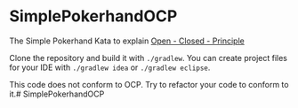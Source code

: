 # SimplePokerhandOCP

The Simple Pokerhand Kata to explain [Open - Closed - Principle](https://en.wikipedia.org/wiki/Open/closed_principle)

Clone the repository and build it with `./gradlew`.  You can create project files for your IDE with `./gradlew idea` or `./gradlew eclipse`.

This code does not conform to OCP. Try to refactor your code to conform to it.# SimplePokerhandOCP
